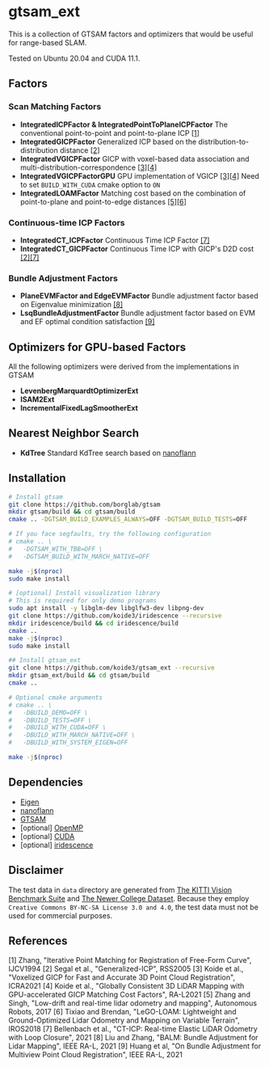 # gtsam_ext

This is a collection of GTSAM factors and optimizers that would be useful for range-based SLAM.

Tested on Ubuntu 20.04 and CUDA 11.1.

## Factors

### Scan Matching Factors

- **IntegratedICPFactor & IntegratedPointToPlaneICPFactor**
    The conventional point-to-point and point-to-plane ICP [[1]](#ICP)
- **IntegratedGICPFactor**
    Generalized ICP based on the distribution-to-distribution distance [[2]](#GICP)
- **IntegratedVGICPFactor**
    GICP with voxel-based data association and multi-distribution-correspondence [[3]](#VGICP1)[[4]](#VGICP2)
- **IntegratedVGICPFactorGPU**
    GPU implementation of VGICP [[3]](#VGICP1)[[4]](#VGICP2)
    Need to set ```BUILD_WITH_CUDA``` cmake option to ```ON```
- **IntegratedLOAMFactor**
    Matching cost based on the combination of point-to-plane and point-to-edge distances [[5]](#LOAM)[[6]](#LEGO)

### Continuous-time ICP Factors

- **IntegratedCT_ICPFactor**
    Continuous Time ICP Factor [[7]](#CTICP)
- **IntegratedCT_GICPFactor**
    Continuous Time ICP with GICP's D2D cost [[2]](#GICP)[[7]](#CTICP)

### Bundle Adjustment Factors

- **PlaneEVMFactor and EdgeEVMFactor**
    Bundle adjustment factor based on Eigenvalue minimization [[8]](#BA_EVM)
- **LsqBundleAdjustmentFactor**
    Bundle adjustment factor based on EVM and EF optimal condition satisfaction [[9]](#BA_LSQ)


## Optimizers for GPU-based Factors
All the following optimizers were derived from the implementations in GTSAM

- **LevenbergMarquardtOptimizerExt**
- **ISAM2Ext**
- **IncrementalFixedLagSmootherExt**


## Nearest Neighbor Search
- **KdTree**
    Standard KdTree search based on [nanoflann](https://github.com/jlblancoc/nanoflann)


## Installation

```bash
# Install gtsam
git clone https://github.com/borglab/gtsam
mkdir gtsam/build && cd gtsam/build
cmake .. -DGTSAM_BUILD_EXAMPLES_ALWAYS=OFF -DGTSAM_BUILD_TESTS=OFF

# If you face segfaults, try the following configuration
# cmake .. \
#   -DGTSAM_WITH_TBB=OFF \
#   -DGTSAM_BUILD_WITH_MARCH_NATIVE=OFF

make -j$(nproc)
sudo make install

# [optional] Install visualization library
# This is required for only demo programs
sudo apt install -y libglm-dev libglfw3-dev libpng-dev
git clone https://github.com/koide3/iridescence --recursive
mkdir iridescence/build && cd iridescence/build
cmake ..
make -j$(nproc)
sudo make install

## Install gtsam_ext
git clone https://github.com/koide3/gtsam_ext --recursive
mkdir gtsam_ext/build && cd gtsam/build
cmake ..

# Optional cmake arguments
# cmake .. \
#   -DBUILD_DEMO=OFF \
#   -DBUILD_TESTS=OFF \
#   -DBUILD_WITH_CUDA=OFF \
#   -DBUILD_WITH_MARCH_NATIVE=OFF \
#   -DBUILD_WITH_SYSTEM_EIGEN=OFF

make -j$(nproc)
```

## Dependencies
- [Eigen](https://eigen.tuxfamily.org/index.php)
- [nanoflann](https://github.com/jlblancoc/nanoflann)
- [GTSAM](https://gtsam.org/)
- [optional] [OpenMP](https://www.openmp.org/)
- [optional] [CUDA](https://developer.nvidia.com/cuda-toolkit)
- [optional] [iridescence](https://github.com/koide3/iridescence)


## Disclaimer

The test data in ```data``` directory are generated from [The KITTI Vision Benchmark Suite](http://www.cvlibs.net/datasets/kitti/) and [The Newer College Dataset](https://ori-drs.github.io/newer-college-dataset/). Because they employ ```Creative Commons BY-NC-SA License 3.0 and 4.0```, the test data must not be used for commercial purposes.

## References
<a name="ICP"></a> [1] Zhang, "Iterative Point Matching for Registration of Free-Form Curve", IJCV1994
<a name="GICP"></a> [2] Segal et al., "Generalized-ICP", RSS2005
<a name="VGICP1"></a> [3] Koide et al., "Voxelized GICP for Fast and Accurate 3D Point Cloud Registration", ICRA2021
<a name="VGICP2"></a> [4] Koide et al., "Globally Consistent 3D LiDAR Mapping with GPU-accelerated GICP Matching Cost Factors", RA-L2021
<a name="LOAM"></a> [5] Zhang and Singh, "Low-drift and real-time lidar odometry and mapping", Autonomous Robots, 2017
<a name="LEGO"></a> [6] Tixiao and Brendan, "LeGO-LOAM: Lightweight and Ground-Optimized Lidar Odometry and Mapping on Variable Terrain", IROS2018
<a name="CTICP"></a> [7] Bellenbach et al., "CT-ICP: Real-time Elastic LiDAR Odometry with Loop Closure", 2021
<a name="BA_EVM"></a> [8] Liu and Zhang, "BALM: Bundle Adjustment for Lidar Mapping", IEEE RA-L, 2021
<a name="BA_LSQ"></a> [9] Huang et al, "On Bundle Adjustment for Multiview Point Cloud Registration", IEEE RA-L, 2021